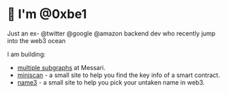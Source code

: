 # 👋 I'm @0xbe1

Just an ex- @twitter @google @amazon backend dev who recently jump into the web3 ocean

I am building:
- [multiple subgraphs](https://github.com/messari/subgraphs/tree/master/subgraphs/compound-forks) at Messari.
- [miniscan](https://miniscan.xyz) - a small site to help you find the key info of a smart contract.
- [name3](https://name3.org) - a small site to help you pick your untaken name in web3.

<!---
0xbe1/0xbe1 is a ✨ special ✨ repository because its `README.md` (this file) appears on your GitHub profile.
You can click the Preview link to take a look at your changes.
--->
